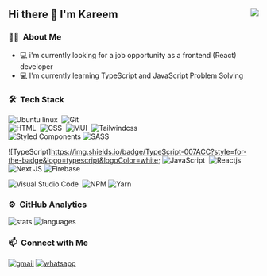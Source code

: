 ## Hi there 👋 I'm Kareem <img align="right" src="https://komarev.com/ghpvc/?username=kareem-g&color=269077">
### 👨🏻‍ &nbsp;About Me
- 💻 i'm currently looking for a job opportunity as a frontend (React) developer
- 💻 I'm currently learning TypeScript and JavaScript Problem Solving

### 🛠 &nbsp;Tech Stack
![Ubuntu linux](https://img.shields.io/badge/-Ubuntu-141a20?style=flat&logo=ubuntu)&nbsp;
![Git](https://img.shields.io/badge/-Git-141a20?style=flat&logo=git)&nbsp;\
![HTML](https://img.shields.io/badge/-HTML-141a20?style=flat&logo=HTML5)&nbsp;
![CSS](https://img.shields.io/badge/-CSS-141a20?style=flat&logo=CSS3&logoColor=1572B6)&nbsp;
![MUI](https://img.shields.io/badge/-MUI-141a20?style=flat&logo=MUI&logoColor=1572B6)&nbsp;
![Tailwindcss](https://img.shields.io/badge/-Tailwind-141a20?style=flat&logo=tailwindcss&logoColor=2196f3)&nbsp;\
![Styled Components](https://img.shields.io/badge/-Styled--Components-141a20?style=flat&logo=styled-components&logoColor=ffee58)
![SASS](https://img.shields.io/badge/-SASS-141a20?style=flat&logo=SASS&logoColor=hotpink)

![TypeScript]https://img.shields.io/badge/TypeScript-007ACC?style=for-the-badge&logo=typescript&logoColor=white;
![JavaScript](https://img.shields.io/badge/-JavaScript-141a20?style=flat&logo=JavaScript&logoColor=fff176)&nbsp;
![Reactjs](https://img.shields.io/badge/-React-141a20?style=flat&logo=react&logoColor=1e88e5)&nbsp;
![Next JS](https://img.shields.io/badge/-NextJS-141a20?style=flat&logo=next.js&logoColor=fff)
![Firebase](https://img.shields.io/badge/-FireBase-141a20?style=flat&logo=firebase&logoColor=ffa726)


![Visual Studio Code](https://img.shields.io/badge/-Visual%20Studio%20Code-141a20?style=flat&logo=visual-studio-code&logoColor=007ACC)&nbsp;
![NPM](https://img.shields.io/badge/-NPM-141a20?style=flat&logo=npm&logoColor=ffa726)
![Yarn](https://img.shields.io/badge/-Yarn-141a20?style=flat&logo=yarn&logoColor=232C8EBB)

### ⚙️ &nbsp;GitHub Analytics
![stats](https://github-readme-stats.vercel.app/api?username=kareem-g&theme=gotham&show_icons=true&border_color=2e3440)
![languages](https://github-readme-stats.vercel.app/api/top-langs/?username=kareem-g&layout=compact&exclude_repo=Gictorbit.github.io&theme=gotham&border_color=2e3440&card_width=250)

### 📫 &nbsp;Connect with Me
[![gmail](https://img.shields.io/badge/-kareemgameel2051@gmail.com-D14836?style=flat&logo=Gmail&logoColor=white)](mailto:kareemgameel2051@gmail.com)
[![whatsapp](https://img.shields.io/badge/-Online-141a20?style=flat&logo=whatsapp&logoColor=232C8EBB)](https://wa.me/+201227856163)

